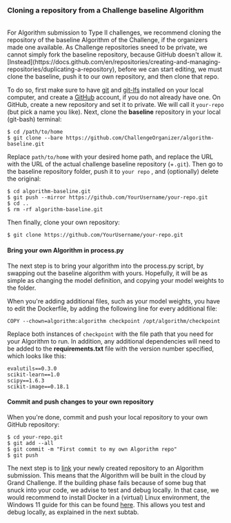 **<h3 class="text-center ">Cloning a repository from a Challenge baseline Algorithm </h3>**

<br>
For Algorithm submission to Type II challenges, we recommend cloning the repository of the baseline Algorithm of the Challenge, if the organizers made one available. As Challenge repositories sneed to be private, we cannot simply fork the baseline repository, because GitHub doesn't allow it. [Instead](https://docs.github.com/en/repositories/creating-and-managing-repositories/duplicating-a-repository), before we can start editing, we must clone the baseline, push it to our own repository,  and then clone that repo.  

To do so, first make sure to have [git](https://git-scm.com/book/en/v2/Getting-Started-Installing-Git) and [git-lfs](https://docs.github.com/en/repositories/working-with-files/managing-large-files/installing-git-large-file-storage) installed on your local computer, and create a [GitHub](https://github.com/) account, if you do not already have one. On GitHub, create a new repository and set it to private. We will call it `your-repo` (but pick a name you like). Next, clone the **baseline** repository in your local (git-bash) terminal:


    $ cd /path/to/home
    $ git clone --bare https://github.com/ChallengeOrganizer/algorithm-baseline.git
    
Replace `path/to/home` with your desired home path, and replace the URL with the URL of the actual challenge baseline repository (+`.git`). Then go to the baseline repository folder, push it to `your repo` , and (optionally) delete the original:

    $ cd algorithm-baseline.git
    $ git push --mirror https://github.com/YourUsername/your-repo.git 
    $ cd ..
    $ rm -rf algorithm-baseline.git
    
Then finally, clone your own repository:

    $ git clone https://github.com/YourUsername/your-repo.git

#### **Bring your own Algorithm in process.py** 
The next step is to bring your algorithm into the process.py script, by swapping out the baseline algorithm with yours. Hopefully, it will be as simple as changing the model definition, and copying your model weights to the folder. 

When you're adding additional files, such as your model weights, you have to edit the Dockerfile, by adding the following line for every additional file:

    COPY --chown=algorithm:algorithm checkpoint /opt/algorithm/checkpoint

Replace both instances of `checkpoint` with the file path that you need for your Algorithm to run.
In addition, any additional dependencies will need to be added to the **requirements.txt** file with the version number specified, which looks like this:

    evalutils==0.3.0
    scikit-learn==1.0
    scipy==1.6.3
    scikit-image==0.18.1

#### **Commit and push changes to your own repository**

When you're done, commit and push your local repository to your own GitHub repository:

    $ cd your-repo.git
    $ git add --all
    $ git commit -m "First commit to my own Algorithm repo" 
    $ git push

The next step is to [link](https://grand-challenge.org/documentation/linking-a-github-repository-to-your-algorithm/) your newly created repository to an Algorithm submission. This means that the Algorithm will be built in the cloud by Grand Challenge. If the building phase fails because of some bug that snuck into your code, we advise to test and debug locally. In that case, we would recommend to install Docker in a (virtual) Linux environment, the Windows 11 guide for this can be found [here](https://grand-challenge.org/documentation/setting-up-wsl-with-gpu-support-for-windows-11/). This allows you test and debug locally, as explained in the next subtab.
